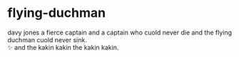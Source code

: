 # flying-duchman
davy jones                                                                                                                                                    a  fierce captain and a captain who cuold never die and the flying duchman cuold never sink.                                                                                                                                                                                               
✨ and the kakin kakin  the kakin kakin. 
